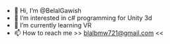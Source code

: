 - 👋 Hi, I’m @BelalGawish
- 👀 I’m interested in c# programming for Unity 3d
- 🌱 I’m currently learning VR
- 📫 How to reach me >> blalbmw721@gmail.com <<

<!---
BelalGawish/BelalGawish is a ✨ special ✨ repository because its `README.md` (this file) appears on your GitHub profile.
You can click the Preview link to take a look at your changes.
--->
